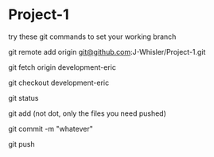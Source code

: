 # Project-1

try these git commands to set your working branch

git remote add origin git@github.com:J-Whisler/Project-1.git

git fetch origin development-eric

git checkout development-eric

git status 

git add (not dot, only the files you need pushed)

git commit -m "whatever" 

git push
